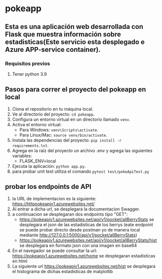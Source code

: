 # pokeapp

## Esta es una aplicación web desarrollada con Flask que muestra información sobre estadisticas(Este servicio esta desplegado e Azure APP-service container).

### Requisitos previos
1. Tener python 3.9

## Pasos para correr el proyecto del pokeapp en local

1. Clona el repositorio en tu máquina local.
2. Ve al directorio del proyecto: `cd pokeapp`.
3. Configura un entorno virtual en un directorio llamado `venv`.
4. Activa el entorno virtual:
   - Para Windows: `venv\Scripts\activate`.
   - Para Linux/Mac: `source venv/bin/activate`.
5. Instala las dependencias del proyecto: `pip install -r requirements.txt`.
6. Agrega en la raiz del proyecto un archivo .env y agrega las siguientes variables:
   - FLASK_ENV=local
6. Ejecuta la aplicación: `python app.py`.
7. para probar unit test utiliza el comando `pytest test/pokeApiTest.py`

## probar los endpoints de API
1. la URL de implementacion es la siguiente: https://httppokeapiv1.azurewebsites.net/
2. Al entrar a dicha url, se desplegara la documentacion Swagger.
3. a continuacion se desplegaran dos endpoints tipo "GET":
   - https://pokeapiv1.azurewebsites.net/api/v1/pocket/allBerryStats  se desplegara el json de las estadisticas de los berrys (eate endpoint se puede probar directo desde postman yo de manera local mediante http://127.0.0.1:5000/api/v1/pocket/allBerryStats)
   - https://pokeapiv1.azurewebsites.net/api/v1/pocket/allBerryStats/hist  se desplegara en formato json con una imagen en base64
4. En el navegador se puede consultar la url: https://pokeapiv1.azurewebsites.net/home se desplegaran estadisticas
   en html
5. La siguiente url https://pokeapiv1.azurewebsites.net/hist se desplegara el histograma de dichas estadisticas de matplotlib

